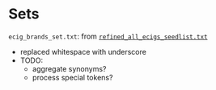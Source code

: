 # Sets

`ecig_brands_set.txt`: from [`refined_all_ecigs_seedlist.txt`](https://github.com/mdredze/fda_cersi_tobacco/blob/master/data/project1/seed_list/refined_all_ecigs_seedlist.txt)

- replaced whitespace with underscore
- TODO:
    - aggregate synonyms?
    - process special tokens?